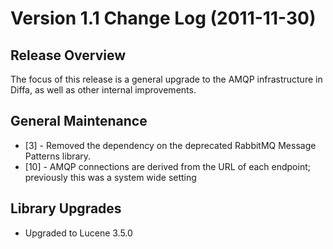 # Version 1.1 Change Log (2011-11-30)

## Release Overview

The focus of this release is a general upgrade to the AMQP infrastructure in Diffa, as well as other internal improvements.

## General Maintenance

* [3]  - Removed the dependency on the deprecated RabbitMQ Message Patterns library.
* [10] - AMQP connections are derived from the URL of each endpoint; previously this was a system wide setting

## Library Upgrades

* Upgraded to Lucene 3.5.0

